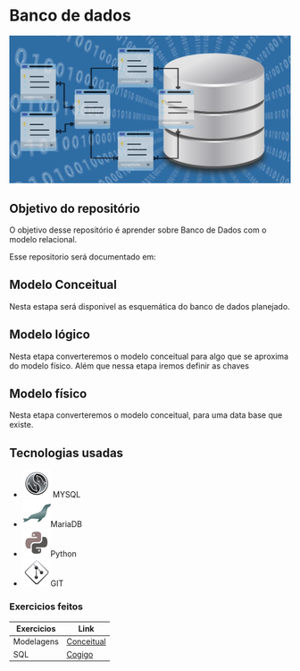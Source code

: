 # Banco de dados

![img](img/bdd.jpg)

## Objetivo do repositório

O objetivo desse repositório é aprender sobre Banco de Dados com o modelo relacional.

Esse repositorio será documentado em:

## Modelo Conceitual

Nesta estapa será disponivel as esquemática do banco de dados planejado.

## Modelo lógico

Nesta etapa converteremos o modelo conceitual para algo que se aproxima do modelo físico. Além que nessa etapa iremos definir as chaves

## Modelo físico

Nesta etapa converteremos o modelo conceitual, para uma data base que existe.

## Tecnologias usadas

- ![img](img/icons/icons8-mysql-50.png) MYSQL
- ![img](img/icons/icons8-mariadb-50.png)MariaDB
- ![img](img/icons/icons8-python-50.png)Python
- ![img](img/icons/icons8-git-50.png)GIT

### Exercicios feitos

|Exercicios|Link|
|----------|----|
|Modelagens|[Conceitual](./modelagens/README.md)|
|SQL|[Cogigo](./sql/README.md)|
